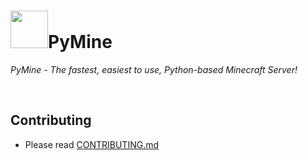 # <img src="https://i.imgur.com/LHDnix6.png" height=60>PyMine
*PyMine - The fastest, easiest to use, Python-based Minecraft Server!*

<br>

## Contributing
* Please read [CONTRIBUTING.md](https://github.com/py-mine/PyMine/blob/main/CONTRIBUTING.md)
<!--fuck?-->

